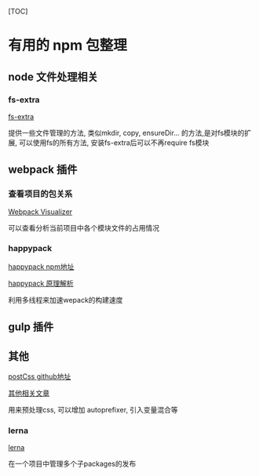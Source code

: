 [TOC]

# 有用的 npm 包整理

## node 文件处理相关

### fs-extra

[fs-extra](https://www.npmjs.com/package/fs-extra)

提供一些文件管理的方法,  类似mkdir, copy, ensureDir... 的方法,是对fs模块的扩展, 可以使用fs的所有方法, 安装fs-extra后可以不再require fs模块

## webpack 插件

### 查看项目的包关系

[Webpack Visualizer](http://chrisbateman.github.io/webpack-visualizer/)

可以查看分析当前项目中各个模块文件的占用情况

### happypack

[happypack npm地址](https://www.npmjs.com/package/happypack)

[happypack 原理解析](http://taobaofed.org/blog/2016/12/08/happypack-source-code-analysis/)

利用多线程来加速wepack的构建速度

## gulp 插件

## 其他

[postCss github地址](https://github.com/postcss/postcss#plugins)

[其他相关文章](http://www.w3cplus.com/blog/tags/516.html)

用来预处理css, 可以增加 autoprefixer, 引入变量混合等

### lerna

[lerna](https://www.npmjs.com/package/lerna)

在一个项目中管理多个子packages的发布

